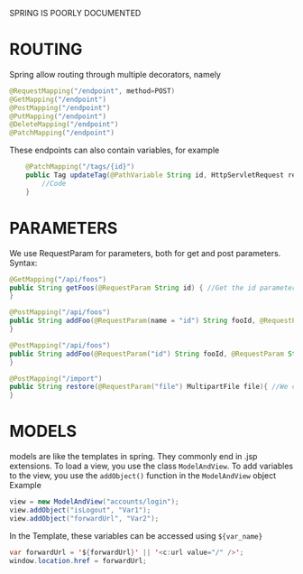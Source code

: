 SPRING IS POORLY DOCUMENTED

# ROUTING
Spring allow routing through multiple decorators, namely
```java
@RequestMapping("/endpoint", method=POST)
@GetMapping("/endpoint")
@PostMapping("/endpoint")
@PutMapping("/endpoint")
@DeleteMapping("/endpoint")
@PatchMapping("/endpoint")
```
These endpoints can also contain variables, for example
```java
	@PatchMapping("/tags/{id}")
	public Tag updateTag(@PathVariable String id, HttpServletRequest req, HttpServletResponse res) {
		//Code
	}
```

# PARAMETERS
We use RequestParam for parameters, both for get and post parameters. Syntax:
```java
@GetMapping("/api/foos")
public String getFoos(@RequestParam String id) { //Get the id parameter
}

@PostMapping("/api/foos")
public String addFoo(@RequestParam(name = "id") String fooId, @RequestParam String name) { //Same as above.
}

@PostMapping("/api/foos")
public String addFoo(@RequestParam("id") String fooId, @RequestParam String name) { //Same as above.
}

@PostMapping("/import")
public String restore(@RequestParam("file") MultipartFile file){ //We can also set the variable type anything other than string
}
```

# MODELS 
models are like the templates in spring. They commonly end in .jsp extensions. To load a view, you use the class `ModelAndView`. To add variables to the view, you use the `addObject()` function in the `ModelAndView` object Example
```java
view = new ModelAndView("accounts/login");
view.addObject("isLogout", "Var1");
view.addObject("forwardUrl", "Var2");
```
In the Template, these variables can be accessed using `${var_name}`
```java
var forwardUrl = '${forwardUrl}' || '<c:url value="/" />';
window.location.href = forwardUrl;
```